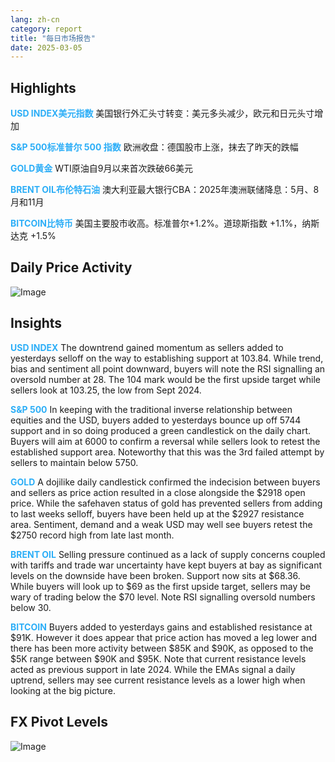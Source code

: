 ```yaml
---
lang: zh-cn
category: report
title: "每日市场报告"
date: 2025-03-05
---
```



<h2>Highlights</h2>
<strong style="color: #2caef7;">USD INDEX美元指数</strong> 美国银行外汇头寸转变：美元多头减少，欧元和日元头寸增加


<strong style="color: #2caef7;">S&P 500标准普尔 500 指数</strong> 欧洲收盘：德国股市上涨，抹去了昨天的跌幅

<strong style="color: #2caef7;">GOLD黄金</strong> WTI原油自9月以来首次跌破66美元

<strong style="color: #2caef7;">BRENT OIL布伦特石油</strong> 澳大利亚最大银行CBA：2025年澳洲联储降息：5月、8月和11月

<strong style="color: #2caef7;">BITCOIN比特币</strong> 美国主要股市收高。标准普尔+1.2%。道琼斯指数 +1.1%，纳斯达克 +1.5%



<h2>Daily Price Activity</h2>
<img src="https://markleighedu.github.io/img/Mar-2025/05-Mar-2025/price.jpg" alt="Image"/>

<h2>Insights</h2>
<strong style="color: #2caef7;">USD INDEX</strong> The downtrend gained momentum as sellers added to yesterdays selloff on the way to establishing support at 103.84. While trend, bias and sentiment all point downward, buyers will note the RSI signalling an oversold number at 28. The 104 mark would be the first upside target while sellers look at 103.25, the low from Sept 2024.

<strong style="color: #2caef7;">S&P 500</strong> In keeping with the traditional inverse relationship between equities and the USD, buyers added to yesterdays bounce up off 5744 support and in so doing produced a green candlestick on the daily chart. Buyers will aim at 6000 to confirm a reversal while sellers look to retest the established support area. Noteworthy that this was the 3rd failed attempt by sellers to maintain below 5750.

<strong style="color: #2caef7;">GOLD</strong> A dojilike daily candlestick confirmed the indecision between buyers and sellers as price action resulted in a close alongside the $2918 open price. While the safehaven status of gold has prevented sellers from adding to last weeks selloff, buyers have been held up at the $2927 resistance area. Sentiment, demand  and a weak USD may well see buyers retest the $2750 record high from late last month.

<strong style="color: #2caef7;">BRENT OIL</strong> Selling pressure continued as a lack of supply concerns coupled with tariffs and trade war uncertainty have kept buyers at bay as significant levels on the downside have been broken. Support now sits at $68.36. While buyers will look up to $69 as the first upside target, sellers may be wary of trading below the $70 level. Note RSI signalling oversold numbers below 30.

<strong style="color: #2caef7;">BITCOIN</strong> Buyers added to yesterdays gains and established resistance at $91K. However it does appear that price action has moved a leg lower and there has been more activity between $85K and $90K, as opposed to the $5K range between $90K and $95K. Note that current resistance levels acted as previous support in late 2024. While the EMAs signal a daily uptrend, sellers may see current resistance levels as a lower high when looking at the big picture.



<h2>FX Pivot Levels</h2>
<img src="https://markleighedu.github.io/img/Mar-2025/05-Mar-2025/pivot.jpg" alt="Image"/>